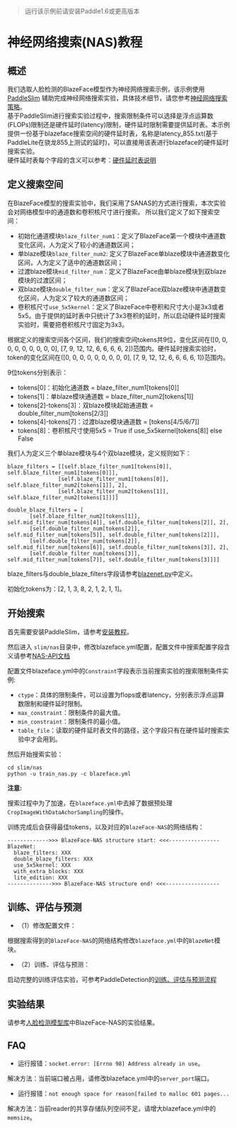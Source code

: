 >运行该示例前请安装Paddle1.6或更高版本

# 神经网络搜索(NAS)教程

## 概述

我们选取人脸检测的BlazeFace模型作为神经网络搜索示例，该示例使用[PaddleSlim](https://github.com/PaddlePaddle/PaddleSlim)
辅助完成神经网络搜索实验，具体技术细节，请您参考[神经网络搜索策略](https://github.com/PaddlePaddle/PaddleSlim/blob/develop/docs/zh_cn/quick_start/nas_tutorial.md)。<br>
基于PaddleSlim进行搜索实验过程中，搜索限制条件可以选择是浮点运算数(FLOPs)限制还是硬件延时(latency)限制，硬件延时限制需要提供延时表。本示例提供一份基于blazeface搜索空间的硬件延时表，名称是latency_855.txt(基于PaddleLite在骁龙855上测试的延时)，可以直接用该表进行blazeface的硬件延时搜索实验。<br>
硬件延时表每个字段的含义可以参考：[硬件延时表说明](https://github.com/PaddlePaddle/PaddleSlim/blob/develop/docs/zh_cn/api_cn/table_latency.md)


## 定义搜索空间
在BlazeFace模型的搜索实验中，我们采用了SANAS的方式进行搜索，本次实验会对网络模型中的通道数和卷积核尺寸进行搜索。
所以我们定义了如下搜索空间：
- 初始化通道模块`blaze_filter_num1`：定义了BlazeFace第一个模块中通道数变化区间，人为定义了较小的通道数区间；
- 单blaze模块`blaze_filter_num2`: 定义了BlazeFace单blaze模块中通道数变化区间，人为定义了适中的通道数区间；
- 过渡blaze模块`mid_filter_num`：定义了BlazeFace由单blaze模块到双blaze模块的过渡区间；
- 双blaze模块`double_filter_num`：定义了BlazeFace双blaze模块中通道数变化区间，人为定义了较大的通道数区间；
- 卷积核尺寸`use_5x5kernel`：定义了BlazeFace中卷积和尺寸大小是3x3或者5x5。由于提供的延时表中只统计了3x3卷积的延时，所以启动硬件延时搜索实验时，需要把卷积核尺寸固定为3x3。

根据定义的搜索空间各个区间，我们的搜索空间tokens共9位，变化区间在([0, 0, 0, 0, 0, 0, 0, 0, 0], [7, 9, 12, 12, 6, 6, 6, 6, 2])范围内。硬件延时搜索实验时，token的变化区间在([0, 0, 0, 0, 0, 0, 0, 0, 0], [7, 9, 12, 12, 6, 6, 6, 6, 1])范围内。

9位tokens分别表示：

- tokens[0]：初始化通道数 = blaze_filter_num1[tokens[0]]
- tokens[1]：单blaze模块通道数 = blaze_filter_num2[tokens[1]]
- tokens[2]-tokens[3]：双blaze模块起始通道数 = double_filter_num[tokens[2/3]]
- tokens[4]-tokens[7]：过渡blaze模块通道数 = [tokens[4/5/6/7]]
- tokens[8]：卷积核尺寸使用5x5 = True if use_5x5kernel[tokens[8]] else False

我们人为定义三个单blaze模块与4个双blaze模块，定义规则如下：
```
blaze_filters = [[self.blaze_filter_num1[tokens[0]], self.blaze_filter_num1[tokens[0]]],
                [self.blaze_filter_num1[tokens[0]], self.blaze_filter_num2[tokens[1]], 2],
                [self.blaze_filter_num2[tokens[1]], self.blaze_filter_num2[tokens[1]]]]

double_blaze_filters = [
       [self.blaze_filter_num2[tokens[1]], self.mid_filter_num[tokens[4]], self.double_filter_num[tokens[2]], 2],
       [self.double_filter_num[tokens[2]], self.mid_filter_num[tokens[5]], self.double_filter_num[tokens[2]]],
       [self.double_filter_num[tokens[2]], self.mid_filter_num[tokens[6]], self.double_filter_num[tokens[3]], 2],
       [self.double_filter_num[tokens[3]], self.mid_filter_num[tokens[7]], self.double_filter_num[tokens[3]]]]
```
blaze_filters与double_blaze_filters字段请参考[blazenet.py](https://github.com/PaddlePaddle/PaddleDetection/blob/master/ppdet/modeling/backbones/blazenet.py)中定义。

初始化tokens为：[2, 1, 3, 8, 2, 1, 2, 1, 1]。

## 开始搜索
首先需要安装PaddleSlim，请参考[安装教程](https://paddlepaddle.github.io/PaddleSlim/#_2)。

然后进入 `slim/nas`目录中，修改blazeface.yml配置，配置文件中搜索配置字段含义请参考[NAS-API文档](https://github.com/PaddlePaddle/PaddleSlim/blob/develop/docs/zh_cn/api_cn/nas_api.rst)<br>

配置文件blazeface.yml中的`Constraint`字段表示当前搜索实验的搜索限制条件实例: <br>
- `ctype`：具体的限制条件，可以设置为flops或者latency，分别表示浮点运算数限制和硬件延时限制。
- `max_constraint`：限制条件的最大值。
- `min_constraint`：限制条件的最小值。
- `table_file`：读取的硬件延时表文件的路径，这个字段只有在硬件延时搜索实验中才会用到。

然后开始搜索实验：
```
cd slim/nas
python -u train_nas.py -c blazeface.yml
```
**注意:**

搜索过程中为了加速，在`blazeface.yml`中去掉了数据预处理`CropImageWithDataAchorSampling`的操作。

训练完成后会获得最佳tokens，以及对应的`BlazeFace-NAS`的网络结构：
```
------------->>> BlazeFace-NAS structure start: <<<----------------
BlazeNet:
  blaze_filters: XXX
  double_blaze_filters: XXX
  use_5x5kernel: XXX
  with_extra_blocks: XXX
  lite_edition: XXX
-------------->>> BlazeFace-NAS structure end! <<<-----------------
```

## 训练、评估与预测
- （1）修改配置文件：

根据搜索得到的`BlazeFace-NAS`的网络结构修改`blazeface.yml`中的`BlazeNet`模块。

- （2）训练、评估与预测：

启动完整的训练评估实验，可参考PaddleDetection的[训练、评估与预测流程](https://github.com/PaddlePaddle/PaddleDetection/blob/master/docs/tutorials/GETTING_STARTED_cn.md)

## 实验结果
请参考[人脸检测模型库](https://github.com/PaddlePaddle/PaddleDetection/blob/master/docs/featured_model/FACE_DETECTION.md)中BlazeFace-NAS的实验结果。

## FAQ
- 运行报错：`socket.error: [Errno 98] Address already in use`。

解决方法：当前端口被占用，请修改blazeface.yml中的`server_port`端口。

- 运行报错：`not enough space for reason[failed to malloc 601 pages...`

解决方法：当前reader的共享存储队列空间不足，请增大blazeface.yml中的`memsize`。
